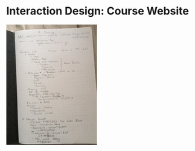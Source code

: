 # Interaction Design: Course Website 
![Justine's Planning Process](planning/planningprocess_01.JPG)
